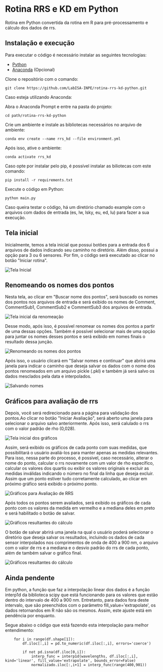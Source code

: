 # Rotina RRS e KD em Python

Rotina em Python convertida da rotina em R para pré-processamento e cálculo dos dados de rrs.

## Instalação e execução

Para executar o código é necessário instalar as seguintes tecnologias:

* [Python](https://www.python.org/downloads/)
* [Anaconda](https://www.anaconda.com/download) (Opcional)

Clone o repositório com o comando:

```console
git clone https://github.com/LabISA-INPE/rotina-rrs-kd-python.git
```

Caso esteja utilizando Anaconda:

Abra o Anaconda Prompt e entre na pasta do projeto:

```console
cd path/rotina-rrs-kd-python
```

Crie um ambiente e instale as bibliotecas necessários no arquivo de ambiente:

```console
conda env create --name rrs_kd --file environment.yml
```

Após isso, ative o ambiente:

```console
conda activate rrs_kd
```

Caso opte por instalar pelo pip, é possível instalar as biliotecas com este comando:

```console
pip install -r requirements.txt
```

Execute o código em Python:

```console
python main.py
```

Caso queira testar o código, há um diretório chamado example com o arquivos com dados de entrada (es, lw, lsky, eu, ed, lu) para fazer a sua execução.

## Tela inicial

Inicialmente, temos a tela inicial que possui botões para a entrada dos 6 arquivos de dados indicando seu caminho no diretório. Além disso, possui a opção para 3 ou 6 sensores. Por fim, o código será executado ao clicar no botão "Iniciar rotina".

![Tela Inicial](./docs/inicio-input.png)

## Renomeando os nomes dos pontos

Nesta tela, ao clicar em "Buscar nome dos pontos", será buscado os nomes dos pontos nos arquivos de entrada e será exibido os nomes de Comment, CommentSub1, CommentSub2 e CommentSub3 dos arquivos de entrada. 

![Tela inicial da renomeação](./docs/nomes-inicial.png)

Desse modo, após isso, é possível renomear os nomes dos pontos a partir de uma dessas opções. Também é possível selecionar mais de uma opção para juntar os nomes desses pontos e será exibido em nomes finais o resultado dessa junção. 

![Renomeando os nomes dos pontos](./docs/nomes-buscado.png)

Após isso, o usuário clicará em "Salvar nomes e continuar" que abrirá uma janela para indicar o caminho que deseja salvar os dados com o nome dos pontos renomeados em um arquivo pickle (.pkl) e também já será salvo os dados mesclados pela data e interpolados.

![Salvando nomes](./docs/nomes-salvar.png)

## Gráficos para avaliação de rrs

Depois, você será redirecionado para a página para validação dos pontos.Ao clicar no botão "Iniciar Avaliação", será aberto uma janela para selecionar o arquivo salvo anteriormente. Após isso, será calulado o rrs com o valor padrão de rho (0,028). 

![Tela inicial dos gráficos](./docs/graficos-selecionar.png)

Assim, será exibido os gráficos de cada ponto com suas medidas, que possibilitará o usuário avaliá-los para manter apenas as medidas relevantes. Para isso, nessa parte do processo, é possivel, caso necessário, alterar o nome do ponto, calcular o rrs novamente com um valor de rho específico, calcular os valores dos quartis ou exibir os valores originais e excluir as medidas inválidas indicando o número no final da linha que deseja excluir. Assim que um ponto estiver tudo corretamente calculado, ao clicar em próximo gráfico será exibido o próximo ponto. 

![Gráficos para Avaliação de RRS](./docs/graficos-ponto.png)

Após todos os pontos serem avaliados, será exibido os gráficos de cada ponto com os valores da medida em vermelho e a mediana deles em preto e será habilitado o botão de salvar. 

![Gráficos resultantes do cálculo](./docs/graficos-resultado.png)

O botão de salvar abrirá uma janela na qual o usuário poderá selecionar o diretório que deseja salvar os resultados, incluindo os dados de cada sensor interpolados nos comprimentos de onda de 400 a 900 nm, o arquivo com o valor de rrs e a mediana e o desvio padrão do rrs de cada ponto, além de também salvar o gráfico final.

![Gráficos resultantes do cálculo](./docs/graficos-salvar.png)

## Ainda pendente

Em python, a função que faz a interpolação linear dos dados é a função interp1d da biblioteca scipy que está funcionando para os valores que estão dentro do intervalo de 400 a 900 nm. Entretanto, para dados fora deste intervalo, que são preenchidos com o parâmetro fill_value='extrapolate', os dados retornandos em R não são os mesmos. Assim, este ajuste está em pendência por enquanto.

Segue abaixo o código que está fazendo esta interpolação para melhor entendimento:

```console 
    for i in range(df.shape[1]):
        df.iloc[:,i] = pd.to_numeric(df.iloc[:,i], errors='coerce')

        if not pd.isna(df.iloc[0,i]):
            interp_func = interp1d(wavelengths, df.iloc[:,i], kind='linear', fill_value='extrapolate', bounds_error=False)
            normalizado.iloc[:,i+1] = interp_func(range(400,901))

```
